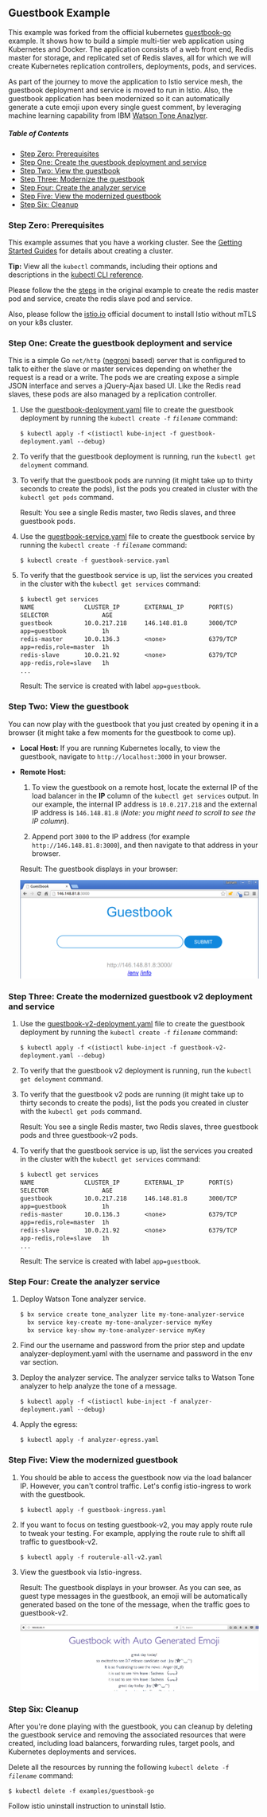 ## Guestbook Example

This example was forked from the official kubernetes [guestbook-go](https://github.com/kubernetes/examples/tree/master/guestbook-go) example.   It shows how to build a simple multi-tier web application using Kubernetes and Docker. The application consists of a web front end, Redis master for storage, and replicated set of Redis slaves, all for which we will create Kubernetes replication controllers, deployments, pods, and services.

As part of the journey to move the application to Istio service mesh, the guestbook deployment and service is moved to run in Istio.  Also, the guestbook application has been modernized so it can automatically generate a cute emoji upon every single guest comment, by leveraging machine learning capability from IBM [Watson Tone Anazlyer](https://www.ibm.com/watson/services/tone-analyzer/).

##### Table of Contents

 * [Step Zero: Prerequisites](#step-zero)
 * [Step One: Create the guestbook deployment and service](#step-one)
 * [Step Two: View the guestbook](#step-two)
 * [Step Three: Modernize the guestbook](#step-three)
 * [Step Four: Create the analyzer service](#step-four)
 * [Step Five: View the modernized guestbook](#step-five)
 * [Step Six: Cleanup](#step-six)

### Step Zero: Prerequisites <a id="step-zero"></a>

This example assumes that you have a working cluster. See the [Getting Started Guides](https://kubernetes.io/docs/setup/) for details about creating a cluster.

**Tip:** View all the `kubectl` commands, including their options and descriptions in the [kubectl CLI reference](https://kubernetes.io/docs/user-guide/kubectl-overview/).

Please follow the the [steps](https://github.com/kubernetes/examples/blob/master/guestbook-go/README.md) in the original example to create the redis master pod and service, create the redis slave pod and service.

Also, please follow the [istio.io](http://istio.io) official document to install Istio without mTLS on your k8s cluster.

### Step One: Create the guestbook deployment and service <a id="step-one"></a>

This is a simple Go `net/http` ([negroni](https://github.com/codegangsta/negroni) based) server that is configured to talk to either the slave or master services depending on whether the request is a read or a write. The pods we are creating expose a simple JSON interface and serves a jQuery-Ajax based UI. Like the Redis read slaves, these pods are also managed by a replication controller.

1. Use the [guestbook-deployment.yaml](guestbook-deployment.yaml) file to create the guestbook deployment by running the `kubectl create -f` *`filename`* command:

    ```console
    $ kubectl apply -f <(istioctl kube-inject -f guestbook-deployment.yaml --debug)
    ```

2. To verify that the guestbook deployment is running, run the `kubectl get deloyment` command.

3. To verify that the guestbook pods are running (it might take up to thirty seconds to create the pods), list the pods you created in cluster with the `kubectl get pods` command.

    Result: You see a single Redis master, two Redis slaves, and three guestbook pods.

4. Use the [guestbook-service.yaml](guestbook-service.yaml) file to create the guestbook service by running the `kubectl create -f` *`filename`* command:

    ```console
    $ kubectl create -f guestbook-service.yaml
    ```
5. To verify that the guestbook service is up, list the services you created in the cluster with the `kubectl get services` command:

    ```console
    $ kubectl get services
    NAME              CLUSTER_IP       EXTERNAL_IP       PORT(S)       SELECTOR               AGE
    guestbook         10.0.217.218     146.148.81.8      3000/TCP      app=guestbook          1h
    redis-master      10.0.136.3       <none>            6379/TCP      app=redis,role=master  1h
    redis-slave       10.0.21.92       <none>            6379/TCP      app-redis,role=slave   1h
    ...
    ```

    Result: The service is created with label `app=guestbook`.

### Step Two: View the guestbook <a id="step-two"></a>

You can now play with the guestbook that you just created by opening it in a browser (it might take a few moments for the guestbook to come up).

 * **Local Host:**
    If you are running Kubernetes locally, to view the guestbook, navigate to `http://localhost:3000` in your browser.

 * **Remote Host:**
    1. To view the guestbook on a remote host, locate the external IP of the load balancer in the **IP** column of the `kubectl get services` output. In our example, the internal IP address is `10.0.217.218` and the external IP address is `146.148.81.8` (*Note: you might need to scroll to see the IP column*).

    2. Append port `3000` to the IP address (for example `http://146.148.81.8:3000`), and then navigate to that address in your browser.

    Result: The guestbook displays in your browser:

    ![Guestbook](guestbook-page.png)

### Step Three: Create the modernized guestbook v2 deployment and service <a id="step-three"></a>

1. Use the [guestbook-v2-deployment.yaml](guestbook-v2-deployment.yaml) file to create the guestbook deployment by running the `kubectl create -f` *`filename`* command:

    ```console
    $ kubectl apply -f <(istioctl kube-inject -f guestbook-v2-deployment.yaml --debug)
    ```

2. To verify that the guestbook v2 deployment is running, run the `kubectl get deloyment` command.

3. To verify that the guestbook v2 pods are running (it might take up to thirty seconds to create the pods), list the pods you created in cluster with the `kubectl get pods` command.

    Result: You see a single Redis master, two Redis slaves, three guestbook pods and three guestbook-v2 pods.

5. To verify that the guestbook service is up, list the services you created in the cluster with the `kubectl get services` command:

    ```console
    $ kubectl get services
    NAME              CLUSTER_IP       EXTERNAL_IP       PORT(S)       SELECTOR               AGE
    guestbook         10.0.217.218     146.148.81.8      3000/TCP      app=guestbook          1h
    redis-master      10.0.136.3       <none>            6379/TCP      app=redis,role=master  1h
    redis-slave       10.0.21.92       <none>            6379/TCP      app-redis,role=slave   1h
    ...
    ```

    Result: The service is created with label `app=guestbook`.


### Step Four: Create the analyzer service <a id="step-four"></a>
 
1. Deploy Watson Tone analyzer service.

    ```console
    $ bx service create tone_analyzer lite my-tone-analyzer-service
      bx service key-create my-tone-analyzer-service myKey
      bx service key-show my-tone-analyzer-service myKey
    ```

2. Find our the username and password from the prior step and update analyzer-deployment.yaml with the username and password in the env var section.  

3. Deploy the analyzer service.  The analyzer service talks to Watson Tone analyzer to help analyze the tone of a message. 

    ```console
    $ kubectl apply -f <(istioctl kube-inject -f analyzer-deployment.yaml --debug)
    ```
4. Apply the egress:

    ```console
    $ kubectl apply -f analyzer-egress.yaml
    ```

### Step Five: View the modernized guestbook <a id="step-five"></a>

1. You should be able to access the guestbook now via the load balancer IP.  However, you can't control traffic.   Let's config istio-ingress to work with the guestbook.

    ```console
    $ kubectl apply -f guestbook-ingress.yaml
    ```

2. If you want to focus on testing guestbook-v2, you may apply route rule to tweak your testing.  For example, applying the route rule to shift all traffic to guestbook-v2.

    ```console
    $ kubectl apply -f routerule-all-v2.yaml
    ```
    
3. View the guestbook via Istio-ingress.

    Result: The guestbook displays in your browser.  As you can see, as guest type messages in the guestbook, an emoji will be automatically generated based on the tone of the message, when the traffic goes to guestbook-v2.

    ![Guestbook-v2](guestbook-v2-page.png)

### Step Six: Cleanup <a id="step-six"></a>

After you're done playing with the guestbook, you can cleanup by deleting the guestbook service and removing the associated resources that were created, including load balancers, forwarding rules, target pools, and Kubernetes deployments and services.

Delete all the resources by running the following `kubectl delete -f` *`filename`* command:

```console
$ kubectl delete -f examples/guestbook-go
```

Follow istio uninstall instruction to uninstall Istio.
